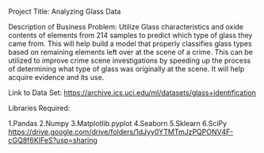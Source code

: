 Project Title: Analyzing Glass Data

Description of Business Problem: Utilize Glass characteristics and oxide contents of elements from 214 samples to predict which type of glass they came from. This will help build a model that properly classifies glass types based on remaining elements left over at the scene of a crime. This can be utilized to improve crime scene investigations by speeding up the process of determining what type of glass was originally at the scene. It will help acquire evidence and its use.

Link to Data Set: https://archive.ics.uci.edu/ml/datasets/glass+identification

Libraries Required:

1.Pandas
2.Numpy
3.Matplotlib.pyplot
4.Seaborn
5.Sklearn
6.SciPy
https://drive.google.com/drive/folders/1dJyy0YTMTmJzPQPONV4F-cGQ8f6KIFeS?usp=sharing
